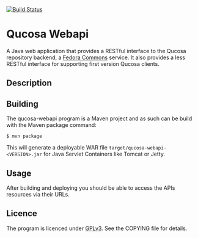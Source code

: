 [![Build Status](https://travis-ci.org/slub/qucosa-webapi.png?branch=master)](https://travis-ci.org/slub/qucosa-webapi)

# Qucosa Webapi

A Java web application that provides a RESTful interface to the Qucosa repository
backend, a [Fedora Commons](http://www.fedora-commons.org/) service. It also provides
a less RESTful interface for supporting first version Qucosa clients.

## Description


## Building

The qucosa-webapi program is a Maven project and as such can be build with the Maven package command:

```
$ mvn package
```

This will generate a deployable WAR file ```target/qucosa-webapi-<VERSION>.jar``` for Java Servlet
Containers like Tomcat or Jetty.

## Usage

After building and deploying you should be able to access the APIs resources via their URLs.

## Licence

The program is licenced under [GPLv3](http://www.gnu.org/licenses/gpl.html). See the COPYING file for details.

